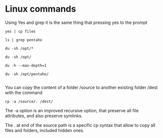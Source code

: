 # Linux commands

Using Yes and grep it is the same thing that pressing yes to the prompt
```
yes | cp files
```

```
ls | grep pentaho

du -sh /opt/*

du -sh /opt/

du -h --max-depth=1

du -sh /opt/pentaho/


```



You can copy the content of a folder /source to another existing folder /dest with the command

```
cp -a /source/. /dest/
```
The -a option is an improved recursive option, that preserve all file attributes, and also preserve symlinks.

The . at end of the source path is a specific cp syntax that allow to copy all files and folders, included hidden ones.

